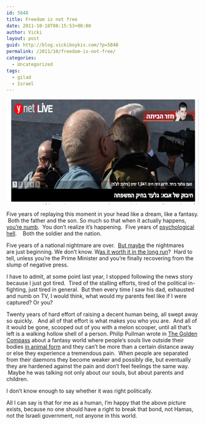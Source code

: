 ```yaml
---
id: 5848
title: Freedom is not free
date: 2011-10-18T08:15:53+00:00
author: Vicki
layout: post
guid: http://blog.vickiboykis.com/?p=5848
permalink: /2011/10/freedom-is-not-free/
categories:
  - Uncategorized
tags:
  - gilad
  - Israel
---
```

[<img class="aligncenter size-full wp-image-5849" title="Screen shot 2011-10-18 at 7.27.15 AM" src="https://raw.githubusercontent.com/veekaybee/wlb/gh-pages/assets/images/2011/10/Screen-shot-2011-10-18-at-7.27.15-AM.png" alt="" width="642" height="278" />](https://raw.githubusercontent.com/veekaybee/wlb/gh-pages/assets/images/2011/10/Screen-shot-2011-10-18-at-7.27.15-AM.png)

Five years of replaying this moment in your head like a dream, like a fantasy.  Both the father and the son. So much so that when it actually happens, <a href="http://www.forward.com/articles/144426/" target="_blank">you&#8217;re numb</a>.  You don&#8217;t realize it&#8217;s happening.  Five years of <a href="http://www.damninteresting.com/the-artificial-prison-of-the-human-mind/" target="_blank">psychological hell</a>.    Both the soldier and the nation.

Five years of a national nightmare are over.  <a href="http://www.foreignaffairs.com/articles/136550/daniel-gordis/why-netanyahu-made-the-prisoner-swap-deal-with-hamas" target="_blank">But maybe</a> the nightmares are just beginning. We don&#8217;t know. W<a href="http://www.treppenwitz.com/2011/10/eating-my-hat.html" target="_blank">as it worth it in the long run</a>?  Hard to tell, unless you&#8217;re the Prime Minister and you&#8217;re finally recovering from the slump of negative press.

I have to admit, at some point last year, I stopped following the news story because I just got tired.  Tired of the stalling efforts, tired of the political in-fighting, just tired in general.  But then every time I saw his dad, exhausted and numb on TV, I would think, what would my parents feel like if I were captured? Or you?

Twenty years of hard effort of raising a decent human being, all swept away so quickly.   And all of that effort is what makes you who you are.  And all of it would be gone, scooped out of you with a melon scooper, until all that&#8217;s left is a walking hollow shell of a person. Philip Pullman wrote in <a href="http://www.amazon.com/Golden-Compass-Dark-Materials-Book/dp/0345413350" target="_blank">The Golden Compass</a> about a fantasy world where people&#8217;s souls live outside their bodies <a href="http://en.wikipedia.org/wiki/D%C3%A6mon_(His_Dark_Materials)" target="_blank">in animal form</a> and they can&#8217;t be more than a certain distance away or else they experience a tremendous pain.  When people are separated from their daemons they become weaker and possibly die, but eventually they are hardened against the pain and don&#8217;t feel feelings the same way.  Maybe he was talking not only about our souls, but about parents and children.

I don&#8217;t know enough to say whether it was right politically.

All I can say is that for me as a human, I&#8217;m happy that the above picture exists, because no one should have a right to break that bond, not Hamas, not the Israeli government, not anyone in this world.

&nbsp;